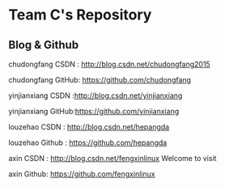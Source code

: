 # Team C's Repository

## Blog & Github

chudongfang CSDN  : http://blog.csdn.net/chudongfang2015

chudongfang GitHub: https://github.com/chudongfang

yinjianxiang CSDN :http://blog.csdn.net/yinjianxiang

yinjianxiang GitHub:https://github.com/yinjianxiang

louzehao CSDN : http://blog.csdn.net/hepangda

louzehao Github : https://github.com/hepangda

axin   CSDN :  http://blog.csdn.net/fengxinlinux     Welcome to visit

axin   Github: https://github.com/fengxinlinux
